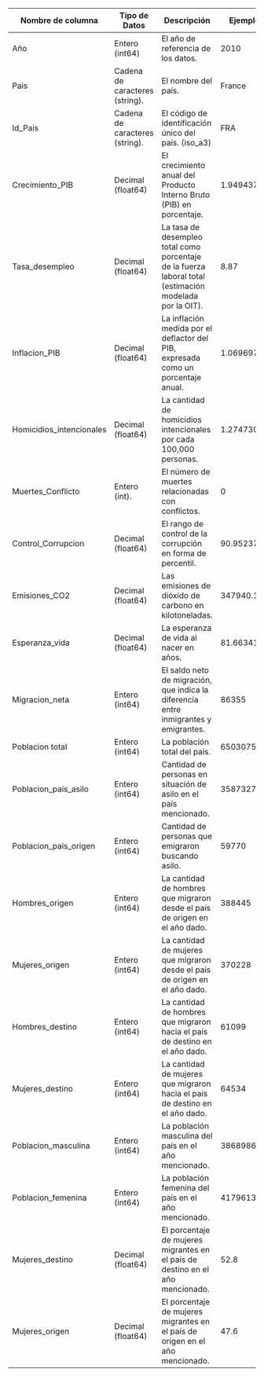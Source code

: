 | Nombre de columna        | Tipo de Datos                  | Descripción                                                                                               | Ejemplo    |
|--------------------------|--------------------------------|-----------------------------------------------------------------------------------------------------------|------------|
| Año                      | Entero   (int64)               | El año de referencia de los   datos.                                                                      | 2010       |
| Pais                     | Cadena de caracteres (string). | El nombre del país.                                                                                       | France     |
| Id_Pais                  | Cadena de caracteres (string). | El   código de identificación único del país. (iso_a3)                                                    | FRA        |
| Crecimiento_PIB          | Decimal   (float64)            | El crecimiento anual del Producto Interno Bruto (PIB) en porcentaje.                                      | 1.94943762 |
| Tasa_desempleo           | Decimal (float64)              | La tasa de desempleo total como porcentaje de la fuerza laboral total   (estimación modelada por la OIT). | 8.87       |
| Inflacion_PIB            | Decimal (float64)              | La inflación medida por el deflactor del PIB, expresada como un   porcentaje anual.                       | 1.06969748 |
| Homicidios_intencionales | Decimal (float64)              | La cantidad de homicidios intencionales por cada 100,000 personas.                                        | 1.27473059 |
| Muertes_Conflicto        | Entero (int).                  | El número de muertes relacionadas con conflictos.                                                         | 0          |
| Control_Corrupcion       | Decimal (float64)              | El rango de control de la corrupción en forma de percentil.                                               | 90.9523773 |
| Emisiones_CO2            | Decimal (float64)              | Las emisiones de dióxido de carbono en kilotoneladas.                                                     | 347940.1   |
| Esperanza_vida           | Decimal (float64)              | La esperanza de vida al nacer en años.                                                                    | 81.6634146 |
| Migracion_neta           | Entero   (int64)               | El saldo neto de migración, que indica la diferencia entre inmigrantes y   emigrantes.                    | 86355      |
| Poblacion total          | Entero   (int64)               | La población total del país.                                                                              | 6503075    |
| Poblacion_pais_asilo     | Entero (int64)                 | Cantidad de personas en situación de asilo en el país mencionado.                                         | 3587327    |
| Poblacion_pais_origen    | Entero (int64)                 | Cantidad de personas que emigraron buscando asilo.                                                        | 59770      |
| Hombres_origen           | Entero (int64)                 | La cantidad de hombres que migraron desde el país de origen en el año   dado.                             | 388445     |
| Mujeres_origen           | Entero (int64)                 | La cantidad de mujeres que migraron desde el país de origen en el año   dado.                             | 370228     |
| Hombres_destino          | Entero (int64)                 | La cantidad de hombres que migraron hacia el país de destino en el año   dado.                            | 61099      |
| Mujeres_destino          | Entero (int64)                 | La cantidad de mujeres que migraron hacia el país de destino en el año   dado.                            | 64534      |
| Poblacion_masculina      | Entero (int64)                 | La población masculina del país en el año mencionado.                                                     | 3868986    |
| Poblacion_femenina       | Entero (int64)                 | La población femenina del país en el año mencionado.                                                      | 4179613    |
| Mujeres_destino          | Decimal (float64)              | El porcentaje de mujeres migrantes en el país de destino en el año   mencionado.                          | 52.8       |
| Mujeres_origen           | Decimal (float64)              | El porcentaje de mujeres migrantes en el país de origen en el año   mencionado.                           | 47.6       |